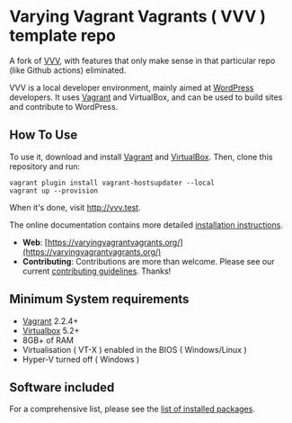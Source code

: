 # Varying Vagrant Vagrants ( VVV ) template repo

A fork of [VVV](https://github.com/Varying-Vagrant-Vagrants/VVV), with
features that only make sense in that particular repo (like Github
actions) eliminated.

VVV is a local developer environment, mainly aimed at [WordPress](https://wordpress.org) developers. It uses [Vagrant](https://www.vagrantup.com) and VirtualBox, and can be used to build sites and contribute to WordPress.

## How To Use

To use it, download and install [Vagrant](https://www.vagrantup.com) and [VirtualBox](https://www.virtualbox.org/). Then, clone this repository and run:

```
vagrant plugin install vagrant-hostsupdater --local
vagrant up --provision
```
When it's done, visit http://vvv.test.

The online documentation contains more detailed [installation instructions](https://varyingvagrantvagrants.org/docs/en-US/installation/).


* **Web**: [https://varyingvagrantvagrants.org/](https://varyingvagrantvagrants.org/)
* **Contributing**: Contributions are more than welcome. Please see our current [contributing guidelines](https://varyingvagrantvagrants.org/docs/en-US/contributing/). Thanks!


## Minimum System requirements

- [Vagrant](https://www.vagrantup.com) 2.2.4+
- [Virtualbox](https://www.virtualbox.org) 5.2+
- 8GB+ of RAM
- Virtualisation ( VT-X ) enabled in the BIOS ( Windows/Linux )
- Hyper-V turned off ( Windows )

## Software included

For a comprehensive list, please see the [list of installed packages](https://varyingvagrantvagrants.org/docs/en-US/installed-packages/).

